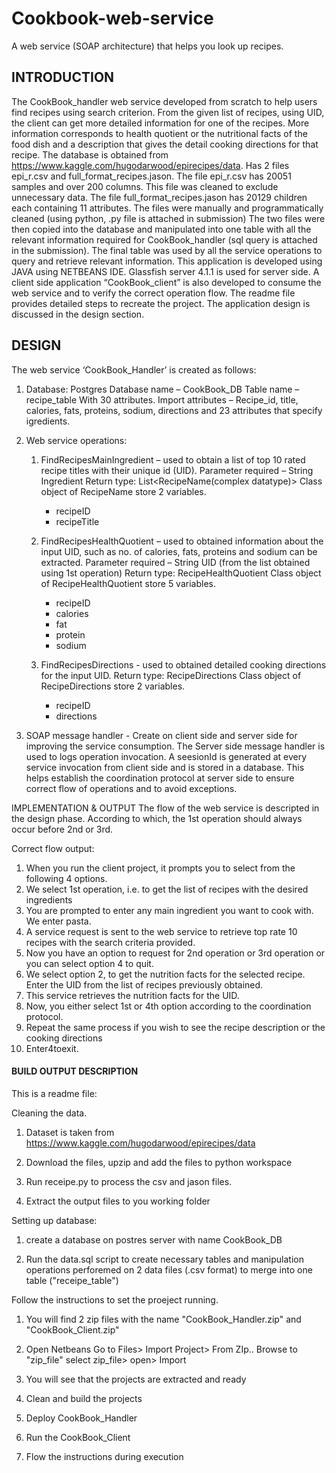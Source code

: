 # Cookbook-web-service
A web service (SOAP architecture) that helps you look up recipes.



## INTRODUCTION
The CookBook_handler web service developed from scratch to help users find recipes using search criterion. From the given list of recipes, using UID, the client can get more detailed information for one of the recipes. More information corresponds to health quotient or the nutritional facts of the food dish and a description that gives the detail cooking directions for that recipe.
The database is obtained from https://www.kaggle.com/hugodarwood/epirecipes/data. Has 2 files epi_r.csv and full_format_recipes.jason. The file epi_r.csv has 20051 samples and over 200 columns. This file was cleaned to exclude unnecessary data. The file full_format_recipes.jason has 20129 children each containing 11 attributes. The files were manually and programmatically cleaned (using python, .py file is attached in submission)
The two files were then copied into the database and manipulated into one table with all the relevant information required for CookBook_handler (sql query is attached in the submission). The final table was used by all the service operations to query and retrieve relevant information. This application is developed using JAVA using NETBEANS IDE.
Glassfish server 4.1.1 is used for server side.
A client side application “CookBook_client” is also developed to consume the web service and to verify the correct operation flow. The readme file provides detailed steps to recreate the project. The application design is discussed in the design section.

## DESIGN

The web service ‘CookBook_Handler’ is created as follows:
1. Database: Postgres
   Database name – CookBook_DB Table name – recipe_table
   With 30 attributes.
   Import attributes – Recipe_id, title, calories, fats, proteins, sodium, directions and 23 attributes that specify igredients.
2. Web service operations:
  
    1. FindRecipesMainIngredient – used to obtain a list of top 10 rated recipe titles with their unique id (UID). Parameter required – String Ingredient
       Return type: List<RecipeName(complex datatype)>
       Class object of RecipeName store 2 variables.
         - recipeID
         - recipeTitle
   
     2. FindRecipesHealthQuotient – used to obtained information about the input UID, such as no. of calories, fats, proteins and sodium can be extracted.
       Parameter required – String UID (from the list obtained using 1st operation) Return type: RecipeHealthQuotient
       Class object of RecipeHealthQuotient store 5 variables.
        - recipeID
        - calories
        - fat
        - protein
        - sodium
    
      3. FindRecipesDirections - used to obtained detailed cooking directions for the input UID.
         Return type: RecipeDirections
         Class object of RecipeDirections store 2 variables.
         - recipeID
         - directions

  3. SOAP message handler - 
  Create on client side and server side for improving the service consumption.
  The Server side message handler is used to logs operation invocation. A seesionId is generated at every service invocation from client side and is stored in a database. This helps establish the coordination protocol at server side to ensure correct flow of operations and to avoid exceptions.


IMPLEMENTATION & OUTPUT
The flow of the web service is descripted in the design phase. 
According to which, the 1st operation should always occur before 2nd or 3rd.

Correct flow output:
1. When you run the client project, it prompts you to select from the following 4 options.
2. We select 1st operation, i.e. to get the list of recipes with the desired ingredients
3. You are prompted to enter any main ingredient you want to cook with. We enter pasta.
4. A service request is sent to the web service to retrieve top rate 10 recipes with the search criteria provided.
5. Now you have an option to request for 2nd operation or 3rd operation or you can select option 4 to quit.
6. We select option 2, to get the nutrition facts for the selected recipe. Enter the UID from the list of recipes previously
obtained.
7. This service retrieves the nutrition facts for the UID.
8. Now, you either select 1st or 4th option according to the coordination protocol.
9. Repeat the same process if you wish to see the recipe description or the cooking directions
10. Enter4toexit.

#### BUILD OUTPUT DESCRIPTION


This is a readme file:

Cleaning the data.

1. Dataset is taken from https://www.kaggle.com/hugodarwood/epirecipes/data

2. Download the files, upzip and add the files to python workspace

3. Run receipe.py to process the csv and jason files.

4. Extract the output files to you working folder


Setting up database:

1. create a database on postres server with name CookBook_DB

2. Run the data.sql script to create necessary tables and manipulation operations perforemed on 2 data files (.csv format) to merge into one table ("receipe_table")


Follow the instructions to set the proeject running.

1.
	You will find 2 zip files with the name "CookBook_Handler.zip" and "CookBook_Client.zip"

2. 
	Open Netbeans
	Go to Files> Import Project> From ZIp..
	Browse to "zip_file" 
	select zip_file> open> Import

3. 
	You will see that the projects are extracted and ready

4.
	Clean and build the projects 

5.  
	Deploy CookBook_Handler

6. 
	Run the CookBook_Client

7. 
	Flow the instructions during execution
	



